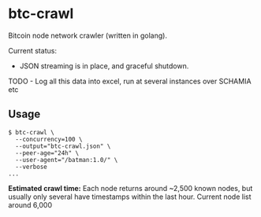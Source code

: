 # btc-crawl

Bitcoin node network crawler (written in golang).

Current status: 
* JSON streaming is in place, and graceful shutdown.

TODO - Log all this data into excel, run at several instances over SCHAMIA etc


## Usage

```
$ btc-crawl \
  --concurrency=100 \
  --output="btc-crawl.json" \
  --peer-age="24h" \
  --user-agent="/batman:1.0/" \
  --verbose
...
```

**Estimated crawl time:**
Each node returns around ~2,500 known nodes, but usually only several have timestamps within the last hour.
Current node list around 6,000

